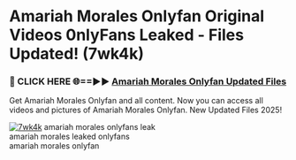 # Amariah Morales Onlyfan Original Videos 0nlyFans Leaked - Files Updated! (7wk4k)

<h3>🔴 CLICK HERE 🌐==►► <a href="https://best4dudes.click/HH4t6V" rel="nofollow">Amariah Morales Onlyfan Updated Files</a></h3>

Get Amariah Morales Onlyfan and all content. Now you can access all videos and pictures of Amariah Morales Onlyfan. New Updated Files 2025!

[![7wk4k](https://github.com/user-attachments/assets/8c521d6e-e6e3-4a75-9320-d58ab9d79d5b)](https://best4dudes.click/HH4t6V)
amariah morales onlyfans leak<br>
amariah morales leaked onlyfans<br>
amariah morales onlyfan